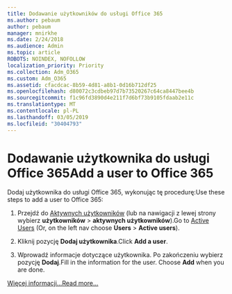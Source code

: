 ```yaml
---
title: Dodawanie użytkowników do usługi Office 365
ms.author: pebaum
author: pebaum
manager: mnirkhe
ms.date: 2/24/2018
ms.audience: Admin
ms.topic: article
ROBOTS: NOINDEX, NOFOLLOW
localization_priority: Priority
ms.collection: Adm_O365
ms.custom: Adm_O365
ms.assetid: cfacdcac-8b59-4d81-a8b1-0d16b712df25
ms.openlocfilehash: d80072c3cdbeb97d7b73520267c64ca8447bee4b
ms.sourcegitcommit: f1c96fd3890d4e211f7d6bf73b9105fdaab2e11c
ms.translationtype: MT
ms.contentlocale: pl-PL
ms.lasthandoff: 03/05/2019
ms.locfileid: "30404793"
---
```

# <a name="add-a-user-to-office-365"></a><span data-ttu-id="9115e-102">Dodawanie użytkownika do usługi Office 365</span><span class="sxs-lookup"><span data-stu-id="9115e-102">Add a user to Office 365</span></span>

<span data-ttu-id="9115e-103">Dodaj użytkownika do usługi Office 365, wykonując tę procedurę:</span><span class="sxs-lookup"><span data-stu-id="9115e-103">Use these steps to add a user to Office 365:</span></span>
  
1. <span data-ttu-id="9115e-104">Przejdź do [Aktywnych użytkowników](https://admin.microsoft.com/Adminportal/Home?source=applauncher#/users) (lub na nawigacji z lewej strony wybierz **użytkowników** \> **aktywnych użytkowników**).</span><span class="sxs-lookup"><span data-stu-id="9115e-104">Go to [Active Users](https://admin.microsoft.com/Adminportal/Home?source=applauncher#/users) (Or, on the left nav choose **Users** \> **Active users**).</span></span>
    
2. <span data-ttu-id="9115e-105">Kliknij pozycję **Dodaj użytkownika**.</span><span class="sxs-lookup"><span data-stu-id="9115e-105">Click **Add a user**.</span></span>
    
3. <span data-ttu-id="9115e-p101">Wprowadź informacje dotyczące użytkownika. Po zakończeniu wybierz pozycję **Dodaj**.</span><span class="sxs-lookup"><span data-stu-id="9115e-p101">Fill in the information for the user. Choose **Add** when you are done.</span></span> 
    
[<span data-ttu-id="9115e-108">Więcej informacji...</span><span class="sxs-lookup"><span data-stu-id="9115e-108">Read more...</span></span>](https://support.office.com/article/1970f7d6-03b5-442f-b385-5880b9c256ec)
  

